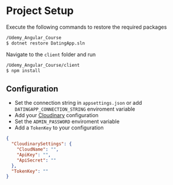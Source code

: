 # Project Setup

Execute the following commands to restore the required packages

```bash
/Udemy_Angular_Course
$ dotnet restore DatingApp.sln
```

Navigate to the `client` folder and run

```bash
/Udemy_Angular_Course/client
$ npm install
```

## Configuration

+ Set the connection string in `appsettings.json` or add `DATINGAPP_CONNECTION_STRING` enviroment variable
+ Add your [Cloudinary](https://cloudinary.com/) configuration
+ Set the `ADMIN_PASSWORD` enviroment variable
+ Add a `TokenKey` to your configuration

```json
{
  "CloudinarySettings": {
    "CloudName": "",
    "ApiKey": "",
    "ApiSecret": ""
  },
  "TokenKey": ""
}
```